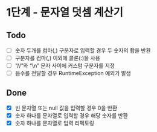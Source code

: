 # 1단계 - 문자열 덧셈 계산기

## Todo

- [ ] 숫자 두개를 컴마(,) 구분자로 입력할 경우 두 숫자의 합을 반환
- [ ] 구분자를 컴마(,) 이외에 콜론(:)을 사용
- [ ] “//”와 “\n” 문자 사이에 커스텀 구분자를 지정
- [ ] 음수를 전달할 경우 RuntimeException 예외가 발생

## Done
- [x] 빈 문자열 또는 null 값을 입력할 경우 0을 반환  
- [x] 숫자 하나를 문자열로 입력할 경우 해당 숫자를 반환
- [x] 숫자 하나를 문자열로 입력 리펙토링
